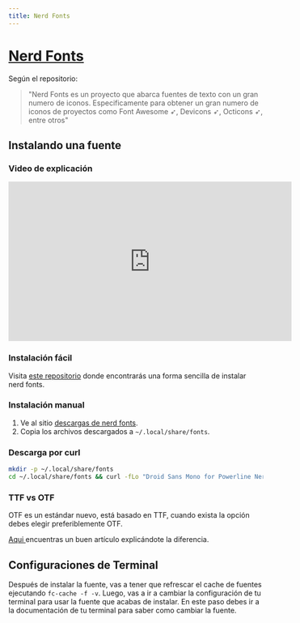 ```yaml
---
title: Nerd Fonts
---
```


# [ Nerd Fonts ](https://www.nerdfonts.com/)

Según el repositorio:

> "Nerd Fonts es un proyecto que abarca fuentes de texto con un gran numero de iconos. Especificamente para obtener un gran numero de iconos de proyectos como Font Awesome ➶, Devicons ➶, Octicons ➶, entre otros"

## Instalando una fuente

### Video de explicación

<iframe width="560" height="315" src="https://www.youtube.com/embed/fR4ThXzhQYI" title="YouTube video player" frameborder="0" allow="accelerometer; autoplay; clipboard-write; encrypted-media; gyroscope; picture-in-picture" allowfullscreen="1"></iframe>

### Instalación fácil

Visita [este repositorio](https://github.com/ronniedroid/getnf) donde encontrarás una forma sencilla de instalar nerd fonts.

### Instalación manual

1. Ve al sitio [descargas de nerd fonts](https://www.nerdfonts.com/font-downloads).
1. Copia los archivos descargados a `~/.local/share/fonts`.

### Descarga por curl

```bash
mkdir -p ~/.local/share/fonts
cd ~/.local/share/fonts && curl -fLo "Droid Sans Mono for Powerline Nerd Font Complete.otf" https://github.com/ryanoasis/nerd-fonts/raw/master/patched-fonts/DroidSansMono/complete/Droid%20Sans%20Mono%20Nerd%20Font%20Complete.otf
```

### TTF vs OTF

OTF es un estándar nuevo, está basado en TTF, cuando exista la opción debes elegir preferiblemente OTF.

[ Aqui ](https://www.makeuseof.com/tag/otf-vs-ttf-fonts-one-better/) encuentras un buen artículo explicándote la diferencia.

## Configuraciones de Terminal

Después de instalar la fuente, vas a tener que refrescar el cache de fuentes ejecutando `fc-cache -f -v`. Luego, vas a ir a cambiar la configuración de tu terminal para usar la fuente que acabas de instalar. En este paso debes ir a la documentación de tu terminal para saber como cambiar la fuente.

